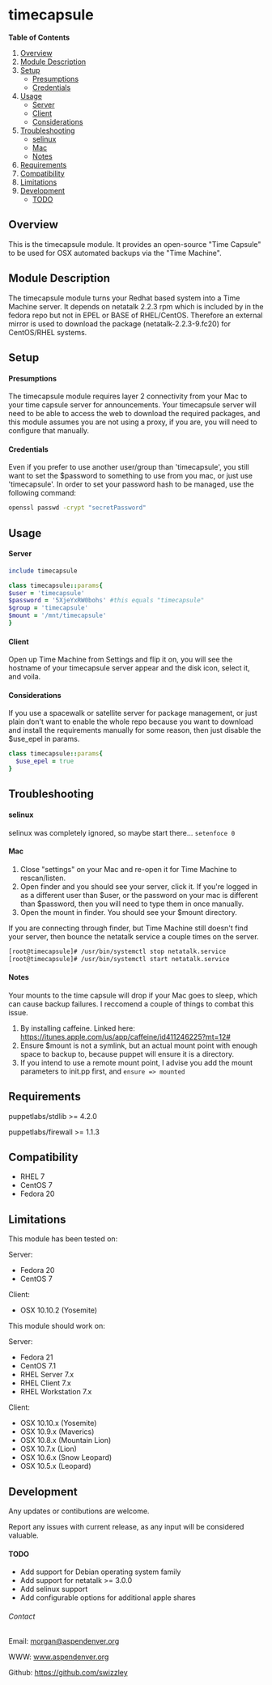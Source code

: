 # timecapsule #

**Table of Contents**
1. [Overview](#overview)
2. [Module Description](#module-description)
3. [Setup](#setup)
    * [Presumptions](#presumptions)
    * [Credentials](#credentials)
4. [Usage](#usage)
    * [Server](#server)
    * [Client](#client)
    * [Considerations](#considerations)
5. [Troubleshooting](#troubleshooting)
    * [selinux](#selinux)
    * [Mac](#mac)
    * [Notes](#notes)
6. [Requirements](#requirements)
7. [Compatibility](#compatibility)
8. [Limitations](#limitations)
9. [Development](#development)
    * [TODO](#todo)
    
## Overview ##

This is the timecapsule module. It provides an open-source "Time Capsule" to be used for OSX automated backups via the "Time Machine".


## Module Description ##

The timecapsule module turns your Redhat based system into a Time Machine server. It depends on netatalk 2.2.3 rpm which is included by in the fedora repo but not in EPEL or BASE of RHEL/CentOS. Therefore an external mirror is used to download the package (netatalk-2.2.3-9.fc20) for CentOS/RHEL systems.


## Setup ##

#### Presumptions ####

The timecapsule module requires layer 2 connectivity from your Mac to your time capsule server for announcements. Your timecapsule server will need to be able to access the web to download the required packages, and this module assumes you are not using a proxy, if you are, you will need to configure that manually.


#### Credentials ####

Even if you prefer to use another user/group than 'timecapsule', you still want to set the $password to something to use from you mac, or just use 'timecapsule'. In order to set your password hash to be managed, use the following command:
```bash
openssl passwd -crypt "secretPassword"
```


## Usage ##

#### Server ####
```ruby
include timecapsule
```

```ruby
class timecapsule::params{
$user = 'timecapsule'
$password = '5XjeYxRW0bohs' #this equals "timecapsule" 
$group = 'timecapsule'
$mount = '/mnt/timecapsule'
}
```

#### Client ####

Open up Time Machine from Settings and flip it on, you will see the hostname of your timecapsule server appear and the disk icon, select it, and voila.


#### Considerations ####

If you use a spacewalk or satellite server for package management, or just plain
don't want to enable the whole repo because you want to download and install the
requirements manually for some reason, then just disable the $use_epel in params.

```ruby
class timecapsule::params{
  $use_epel = true
}
```


## Troubleshooting ##

#### selinux ####

selinux was completely ignored, so maybe start there...
`setenfoce 0`


#### Mac ####

1. Close "settings" on your Mac and re-open it for Time Machine to rescan/listen. 
2. Open finder and you should see your server, click it. If you're logged in as a different user than $user, or the password on your mac is different than $password, then you will need to type them in once manually.
3. Open the mount in finder. You should see your $mount directory.

If you are connecting through finder, but Time Machine still doesn't find your server, then bounce the netatalk service a couple times on the server.

```bash
[root@timecapsule]# /usr/bin/systemctl stop netatalk.service
[root@timecapsule]# /usr/bin/systemctl start netatalk.service
```


#### Notes ####

Your mounts to the time capsule will drop if your Mac goes to sleep, which can cause backup failures. I reccomend a couple of things to combat this issue. 
1. By installing caffeine. Linked here: https://itunes.apple.com/us/app/caffeine/id411246225?mt=12#
2. Ensure $mount is not a symlink, but an actual mount point with enough space to backup to, because puppet will ensure it is a directory. 
3. If you intend to use a remote mount point, I advise you add the mount parameters to init.pp first, and `ensure => mounted`

## Requirements ##

puppetlabs/stdlib >= 4.2.0 

puppetlabs/firewall >= 1.1.3 


## Compatibility ##

  * RHEL 7
  * CentOS 7
  * Fedora 20


## Limitations ##

This module has been tested on:

Server: 
  - Fedora 20
  - CentOS 7 

Client: 
  - OSX 10.10.2 (Yosemite)

This module should work on:

Server: 
  - Fedora 21
  - CentOS 7.1
  - RHEL Server 7.x
  - RHEL Client 7.x
  - RHEL Workstation 7.x 
	
Client: 
  - OSX 10.10.x (Yosemite)
  - OSX 10.9.x  (Maverics)
  - OSX 10.8.x  (Mountain Lion)
  - OSX 10.7.x  (Lion)
  - OSX 10.6.x  (Snow Leopard)
  - OSX 10.5.x  (Leopard)
	 
 
## Development ##

Any updates or contibutions are welcome.

Report any issues with current release, as any input will be considered valuable.


#### TODO ####

  * Add support for Debian operating system family
  * Add support for netatalk >= 3.0.0
  * Add selinux support
  * Add configurable options for additional apple shares
 

###### Contact ######

Email:  morgan@aspendenver.org

WWW:    www.aspendenver.org

Github: https://github.com/swizzley


